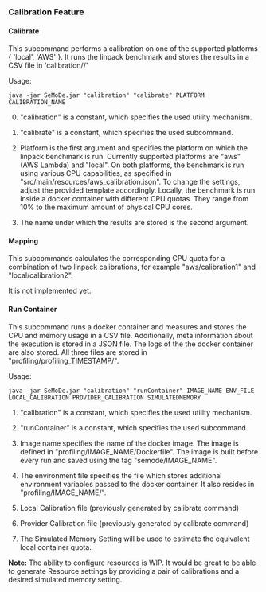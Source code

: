 ### Calibration Feature

#### Calibrate
This subcommand performs a calibration on one of the supported platforms { 'local', 'AWS' }. It runs the linpack
benchmark and stores the results in a CSV file in 'calibration/<platform>/<name>'

Usage:

```
java -jar SeMoDe.jar "calibration" "calibrate" PLATFORM CALIBRATION_NAME
```

0. "calibration" is a constant, which specifies the used utility mechanism.

1. "calibrate" is a constant, which specifies the used subcommand.

2. Platform is the first argument and specifies the platform on which the linpack benchmark is run. Currently supported platforms are "aws" (AWS Lambda) and "local". On both platforms, the benchmark is run using various CPU capabilities, as specified in "src/main/resources/aws_calibration.json". To change the settings, adjust the provided template accordingly. Locally, the benchmark is run inside a docker container with different CPU quotas. They range from 10% to the maximum amount of physical CPU cores.

3. The name under which the results are stored is the second argument.


#### Mapping
This subcommands calculates the corresponding CPU quota for a combination of two linpack calibrations, for example "aws/calibration1" and "local/calibration2".

It is not implemented yet.

#### Run Container
This subcommand runs a docker container and measures and stores the CPU and memory usage in a CSV file. Additionally, meta information about the execution is stored in a JSON file. The logs of the the docker container are also stored.
All three files are stored in "profiling/profiling_TIMESTAMP/".

Usage:

```
java -jar SeMoDe.jar "calibration" "runContainer" IMAGE_NAME ENV_FILE LOCAL_CALIBRATION PROVIDER_CALIBRATION SIMULATEDMEMORY
```

1. "calibration" is a constant, which specifies the used utility mechanism.

2. "runContainer" is a constant, which specifies the used subcommand.

3. Image name specifies the name of the docker image. The image is defined in "profiling/IMAGE_NAME/Dockerfile". The image is built before every run and saved using the tag "semode/IMAGE_NAME".

4. The environment file specifies the file which stores additional environment variables passed to the docker container. It also resides in "profiling/IMAGE_NAME/".

5. Local Calibration file (previously generated by calibrate command)

6. Provider Calibration file (previously generated by calibrate command)

7. The Simulated Memory Setting will be used to estimate the equivalent local container quota.

**Note:**
The ability to configure resources is WIP. It would be great to be able to generate Resource settings by providing a pair of calibrations and a desired simulated memory setting.



